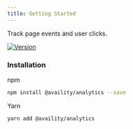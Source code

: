 ```yaml
---
title: Getting Started
---
```


Track page events and user clicks.

[![Version](https://img.shields.io/npm/v/@availity/analytics.svg?style=for-the-badge)](https://www.npmjs.com/package/@availity/analytics)

### Installation

npm

```bash
npm install @availity/analytics --save
```

Yarn

```bash
yarn add @availity/analytics
```
